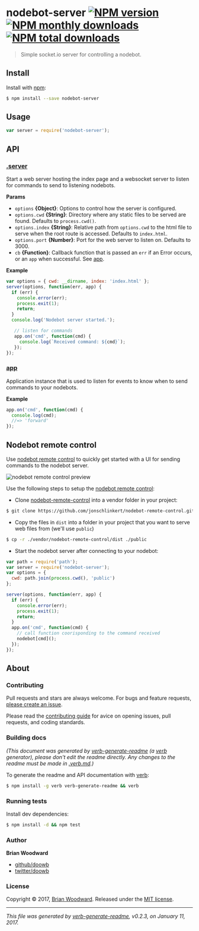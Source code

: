 # nodebot-server [![NPM version](https://img.shields.io/npm/v/nodebot-server.svg?style=flat)](https://www.npmjs.com/package/nodebot-server) [![NPM monthly downloads](https://img.shields.io/npm/dm/nodebot-server.svg?style=flat)](https://npmjs.org/package/nodebot-server)  [![NPM total downloads](https://img.shields.io/npm/dt/nodebot-server.svg?style=flat)](https://npmjs.org/package/nodebot-server)

> Simple socket.io server for controlling a nodebot.

## Install

Install with [npm](https://www.npmjs.com/):

```sh
$ npm install --save nodebot-server
```

## Usage

```js
var server = require('nodebot-server');
```

## API

### [.server](index.js#L35)

Start a web server hosting the index page and a websocket server to listen for commands to send to listening nodebots.

**Params**

* `options` **{Object}**: Options to control how the server is configured.
* `options.cwd` **{String}**: Directory where any static files to be served are found. Defaults to `process.cwd()`.
* `options.index` **{String}**: Relative path from `options.cwd` to the html file to serve when the root route is accessed. Defaults to `index.html`.
* `options.port` **{Number}**: Port for the web server to listen on. Defaults to 3000.
* `cb` **{Function}**: Callback function that is passed an `err` if an Error occurs, or an `app` when successful. See [app](#app).

**Example**

```js
var options = { cwd: __dirname, index: 'index.html' };
server(options, function(err, app) {
  if (err) {
    console.error(err);
    process.exit(1);
    return;
  }
  console.log('Nodebot server started.');

   // listen for commands
   app.on('cmd', function(cmd) {
     console.log(`Received command: ${cmd}`);
   });
});
```

### [app](index.js#L56)

Application instance that is used to listen for events to know when to send commands to your nodebots.

**Example**

```js
app.on('cmd', function(cmd) {
  console.log(cmd);
  //=> 'forward'
});
```

## Nodebot remote control

Use [nodebot remote control](https://github.com/jonschlinkert/nodebot-remote-control) to quickly get started with a UI for sending commands to the nodebot server.

![nodebot remote control preview](https://raw.githubusercontent.com/jonschlinkert/nodebot-remote-control/master/src/nodebot-remote-control.jpg)

Use the following steps to setup the [nodebot remote control](https://github.com/jonschlinkert/nodebot-remote-control):

* Clone [nodebot-remote-control](https://github.com/jonschlinkert/nodebot-remote-control) into a vendor folder in your project:

```sh
$ git clone https://github.com/jonschlinkert/nodebot-remote-control.git vendor/nodebot-remote-control
```

* Copy the files in `dist` into a folder in your project that you want to serve web files from (we'll use `public`)

```sh
$ cp -r ./vendor/nodebot-remote-control/dist ./public
```

* Start the nodebot server after connecting to your nodebot:

```js
var path = require('path');
var server = require('nodebot-server');
var options = {
  cwd: path.join(process.cwd(), 'public')
};

server(options, function(err, app) {
  if (err) {
    console.error(err);
    process.exit(1);
    return;
  }
  app.on('cmd', function(cmd) {
    // call function coorisponding to the command received
    nodebot[cmd]();
  });
});
```

## About

### Contributing

Pull requests and stars are always welcome. For bugs and feature requests, [please create an issue](../../issues/new).

Please read the [contributing guide](contributing.md) for avice on opening issues, pull requests, and coding standards.

### Building docs

_(This document was generated by [verb-generate-readme](https://github.com/verbose/verb-generate-readme) (a [verb](https://github.com/verbose/verb) generator), please don't edit the readme directly. Any changes to the readme must be made in [.verb.md](.verb.md).)_

To generate the readme and API documentation with [verb](https://github.com/verbose/verb):

```sh
$ npm install -g verb verb-generate-readme && verb
```

### Running tests

Install dev dependencies:

```sh
$ npm install -d && npm test
```

### Author

**Brian Woodward**

* [github/doowb](https://github.com/doowb)
* [twitter/doowb](http://twitter.com/doowb)

### License

Copyright © 2017, [Brian Woodward](https://github.com/doowb).
Released under the [MIT license](LICENSE).

***

_This file was generated by [verb-generate-readme](https://github.com/verbose/verb-generate-readme), v0.2.3, on January 11, 2017._